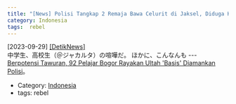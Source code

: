 ```yaml
---
title: "[News] Polisi Tangkap 2 Remaja Bawa Celurit di Jaksel, Diduga Habis Tawuran ---プレマンにつづいて、高校生の喧嘩の記事も目立つようになった"
category: Indonesia
tags:  rebel
---
```


[2023-09-29] [[DetikNews]](https://news.detik.com/berita/d-6957926/polisi-tangkap-2-remaja-bawa-celurit-di-jaksel-diduga-habis-tawuran?utm_source=pocket_saves)  
 中学生、高校生（＠ジャカルタ）の喧嘩だ。
ほかに、こんなんも ---
[Berpotensi Tawuran,
92 Pelajar Bogor Rayakan Ultah
'Basis' Diamankan Polisi](https://news.detik.com/berita/d-6958698/berpotensi-tawuran-92-pelajar-bogor-rayakan-ultah-basis-diamankan-polisi?utm_source=pocket_saves)。

- Category: [Indonesia](/categories.html#Indonesia)
- tags:  rebel

